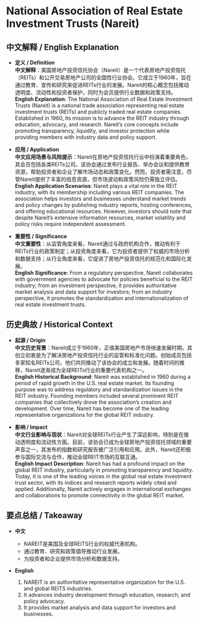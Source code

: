 # National Association of Real Estate Investment Trusts (Nareit)

## 中文解释 / English Explanation

* **定义 / Definition**  
  **中文解释**：美国房地产投资信托协会（Nareit）是一个代表房地产投资信托（REITs）和公开交易房地产公司的全国性行业协会。它成立于1960年，旨在通过教育、宣传和研究来促进REITs行业的发展。Nareit的核心概念包括推动透明度、流动性和投资者保护，同时为会员提供行业数据和政策支持。  
  **English Explanation**: The National Association of Real Estate Investment Trusts (Nareit) is a national trade association representing real estate investment trusts (REITs) and publicly traded real estate companies. Established in 1960, its mission is to advance the REIT industry through education, advocacy, and research. Nareit’s core concepts include promoting transparency, liquidity, and investor protection while providing members with industry data and policy support.

* **应用 / Application**  
  **中文应用场景与风险提示**：Nareit在房地产投资信托行业中扮演着重要角色，其会员包括各类REITs公司。该协会通过发布行业报告、举办会议和提供教育资源，帮助投资者和企业了解市场动态和政策变化。然而，投资者需注意，尽管Nareit提供了丰富的信息资源，但市场波动和政策风险仍需独立评估。  
  **English Application Scenarios**: Nareit plays a vital role in the REIT industry, with its membership including various REIT companies. The association helps investors and businesses understand market trends and policy changes by publishing industry reports, hosting conferences, and offering educational resources. However, investors should note that despite Nareit’s extensive information resources, market volatility and policy risks require independent assessment.

* **重要性 / Significance**  
  **中文重要性**：从监管角度来看，Nareit通过与政府机构合作，推动有利于REITs行业的政策制定；从投资角度来看，它为投资者提供了权威的市场分析和数据支持；从行业角度来看，它促进了房地产投资信托的规范化和国际化发展。  
  **English Significance**: From a regulatory perspective, Nareit collaborates with government agencies to advocate for policies beneficial to the REIT industry; from an investment perspective, it provides authoritative market analysis and data support for investors; from an industry perspective, it promotes the standardization and internationalization of real estate investment trusts.

## 历史典故 / Historical Context

* **起源 / Origin**  
  **中文历史背景**：Nareit成立于1960年，正值美国房地产市场快速发展时期。其创立初衷是为了解决房地产投资信托行业的监管和标准化问题。创始成员包括多家知名REITs公司，他们共同推动了该协会的成立和发展。随着时间的推移，Nareit逐渐成为全球REITs行业的重要代表机构之一。  
  **English Historical Background**: Nareit was established in 1960 during a period of rapid growth in the U.S. real estate market. Its founding purpose was to address regulatory and standardization issues in the REIT industry. Founding members included several prominent REIT companies that collectively drove the association’s creation and development. Over time, Nareit has become one of the leading representative organizations for the global REIT industry.

* **影响 / Impact**  
  **中文行业影响与现状**：Nareit对全球REITs行业产生了深远影响，特别是在推动透明度和流动性方面。目前，该协会已成为全球房地产投资信托领域的重要声音之一，其发布的指数和研究报告被广泛引用和应用。此外，Nareit还积极参与国际交流与合作，推动全球REIT市场的互联互通。  
  **English Impact Description**: Nareit has had a profound impact on the global REIT industry, particularly in promoting transparency and liquidity. Today, it is one of the leading voices in the global real estate investment trust sector, with its indices and research reports widely cited and applied. Additionally, Nareit actively engages in international exchanges and collaborations to promote connectivity in the global REIT market.

## 要点总结 / Takeaway

* **中文**  
  - NAREIT是美国及全球REITS行业的权威代表机构。
  - 通过教育、研究和政策倡导推动行业发展。
  - 为投资者和企业提供市场分析和数据支持。

* **English**  
  1. NAREIT is an authoritative representative organization for the U.S. and global REITS industries.
  2. It advances industry development through education, research, and policy advocacy.
  3. It provides market analysis and data support for investors and businesses.